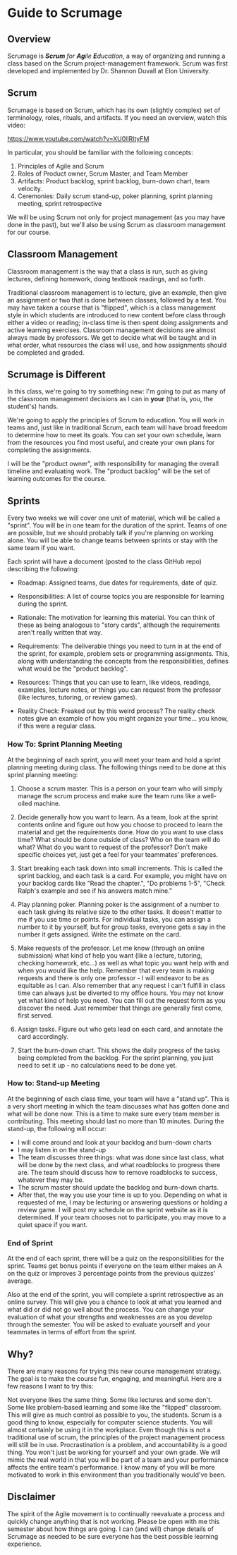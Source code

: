 # Guide to Scrumage

## Overview

Scrumage is ***Scrum** for **Ag**ile **E**ducation*, a way of organizing and running a class based on the Scrum project-management
framework. Scrum was first developed and implemented by Dr. Shannon Duvall at Elon University.

## Scrum
Scrumage is based on Scrum, which has its own (slightly complex) set of terminology, roles, rituals, and artifacts. If you need an overview, watch this video:

https://www.youtube.com/watch?v=XU0llRltyFM

In particular, you should be familiar with the following concepts:

1. Principles of Agile and Scrum
2. Roles of Product owner, Scrum Master, and Team Member
3. Artifacts: Product backlog, sprint backlog, burn-down chart, team velocity.
4. Ceremonies: Daily scrum stand-up, poker planning, sprint planning meeting, sprint retrospective

We will be using Scrum not only for project management (as you may have done in the past), but we'll also be using Scrum as classroom management for our course.  

## Classroom Management
Classroom management is the way that a class is run, such as giving lectures, defining homework, doing textbook readings, and so forth.

Traditional classroom management is to lecture, give an example, then give an assignment or two that is done between classes, followed by a test.  You may have taken a course that is "flipped", which is a class management style in which students are introduced to new content before class through either a video or reading; in-class time is then spent doing assignments and active learning exercises. Classroom management decisions are almost always made by professors. We get to decide what will be taught and in what order, what resources the class will use, and how assignments should be completed and graded.

## Scrumage is Different
In this class, we're going to try something new: I'm going to put as many of the classroom management decisions as I can in **your** (that is, you, the student's) hands. 

We're going to apply the principles of Scrum to education. You will work in teams and, just like in traditional Scrum, each team will have broad freedom to determine how to meet its goals. You can set your own schedule, learn from the resources you find most useful, and create your own plans for completing the assignments.

I will be the "product owner", with responsibility for managing the overall timeline and evaluating work. The "product backlog" will be the set of learning outcomes for the course.

## Sprints
Every two weeks we will cover one unit of material, which will be called a "sprint".  You will be in one team for the duration of the sprint. Teams of one are possible, but we should probably talk if you're planning on working alone. You will be able to change teams between sprints or stay with the same team if you want.

Each sprint will have a document (posted to the class GitHub repo) describing the following:

- Roadmap: Assigned teams, due dates for requirements, date of quiz.

- Responsibilities: A list of course topics you are responsible for learning during the sprint.

- Rationale: The motivation for learning this material.  You can think of these as being analogous to "story cards", although the requirements aren't really written that way.

- Requirements: The deliverable things you need to turn in at the end of the sprint, for example, problem sets or programming assignments. This, along with understanding the concepts from the responsibilities, defines what would be the "product backlog".

- Resources: Things that you can use to learn, like videos, readings, examples, lecture notes, or things you can request from the professor (like lectures, tutoring, or review games).

- Reality Check: Freaked out by this weird process?  The reality check notes give an example of how you might organize your time... you know, if this were a regular class.

### How To: Sprint Planning Meeting
 At the beginning of each sprint, you will meet your team and hold a sprint planning meeting during class.  The following things need to be done at this sprint planning meeting:

1. Choose a scrum master.  This is a person on your team who will simply manage the scrum process and make sure the team runs like a well-oiled machine.  

2. Decide generally how you want to learn.  As a team, look at the sprint contents online and figure out how you choose to proceed to learn the material and get the requirements done. How do you want to use class time?  What should be done outside of class?  Who on the team will do what?  What do you want to request of the professor?  Don't make specific choices yet, just get a feel for your teammates' preferences.

3. Start breaking each task down into small increments.  This is called the sprint backlog, and each task is a card.  For example, you might have on your backlog cards like "Read the chapter.", "Do problems 1-5", "Check Ralph's example and see if his answers match mine."

4. Play planning poker.  Planning poker is the assignment of a number to each task giving its relative size to the other tasks.  It doesn't matter to me if you use time or points.  For individual tasks, you can assign a number to it by yourself, but for group tasks, everyone gets a say in the number it gets assigned.  Write the estimate on the card.

5. Make requests of the professor.  Let me know (through an online submission) what kind of help you want (like a lecture, tutoring, checking homework, etc...) as well as what topic you want help with and when you would like the help.  Remember that every team is making requests and there is only one professor - I will endeavor to be as equitable as I can.  Also remember that any request I can't fulfill in class time can always just be diverted to my office hours.  You may not know yet what kind of help you need.  You can fill out the request form as you discover the need.  Just remember that things are generally first come, first served.

6. Assign tasks.  Figure out who gets lead on each card, and annotate the card accordingly.

7. Start the burn-down chart.  This shows the daily progress of the tasks being completed from the backlog.  For the sprint planning, you just need to set it up - no calculations need to be done yet.

### How to: Stand-up Meeting
At the beginning of each class time, your team will have a "stand up".  This is a very short meeting in which the team discusses what has gotten done and what will be done now.  This is a time to make sure every team member is contributing.  This meeting should last no more than 10 minutes.  During the stand-up, the following will occur:

* I will come around and look at your backlog and burn-down charts
* I may listen in on the stand-up
* The team discusses three things: what was done since last class, what will be done by the next class, and what roadblocks to progress there are.  The team should discuss how to remove roadblocks to success, whatever they may be.
* The scrum master should update the backlog and burn-down charts.
* After that, the way you use your time is up to you.  Depending on what is requested of me, I may be lecturing or answering questions or holding a review game.  I will post my schedule on the sprint website as it is determined.  If your team chooses not to participate, you may move to a quiet space if you want.

### End of Sprint
At the end of each sprint, there will be a quiz on the responsibilities for the sprint.  Teams get bonus points if everyone on the team either makes an A on the quiz or improves 3 percentage points from the previous quizzes' average.

Also at the end of the sprint, you will complete a sprint retrospective as an online survey.  This will give you a chance to look at what you learned and what did or did not go well about the process.  You can change your evaluation of what your strengths and weaknesses are as you develop through the semester. You will be asked to evaluate yourself and your teammates in terms of effort from the sprint.  

## Why?
There are many reasons for trying this new course management strategy.  The goal is to make the course fun, engaging, and meaningful.  Here are a few reasons I want to try this:

Not everyone likes the same thing.  Some like lectures and some don't.  Some like problem-based learning and some like the "flipped" classroom.  This will give as much control as possible to you, the students.
Scrum is a good thing to know, especially for computer science students.  You will almost certainly be using it in the workplace.  Even though this is not a traditional use of scrum, the principles of the project management process will still be in use.
Procrastination is a problem, and accountability is a good thing.  You won't just be working for yourself and your own grade.  We will mimic the real world in that you will be part of a team and your performance affects the entire team's performance.  I know many of you will be more motivated to work in this environment than you traditionally would've been.

## Disclaimer
The spirit of the Agile movement is to continually reevaluate a process and quickly change anything that is not working.  Please be open with me this semester about how things are going.  I can (and will) change details of Scrumage as needed to be sure everyone has the best possible learning experience.
